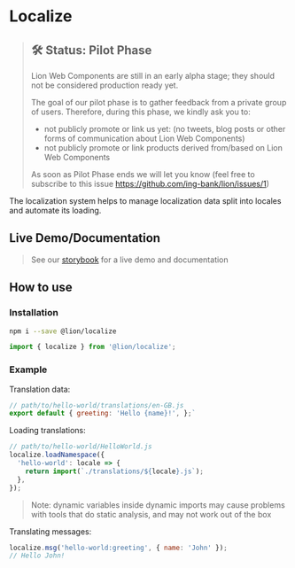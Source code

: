 # Localize

> ## 🛠 Status: Pilot Phase
> Lion Web Components are still in an early alpha stage; they should not be considered production ready yet.
>
> The goal of our pilot phase is to gather feedback from a private group of users.
> Therefore, during this phase, we kindly ask you to:
> - not publicly promote or link us yet: (no tweets, blog posts or other forms of communication about Lion Web Components)
> - not publicly promote or link products derived from/based on Lion Web Components
>
> As soon as Pilot Phase ends we will let you know (feel free to subscribe to this issue https://github.com/ing-bank/lion/issues/1)

The localization system helps to manage localization data split into locales and automate its loading.

## Live Demo/Documentation

> See our [storybook](http://lion-web-components.netlify.com/?path=/docs/localize--page) for a live demo and documentation

## How to use

### Installation

```sh
npm i --save @lion/localize
```

```js
import { localize } from '@lion/localize';
```

### Example

Translation data:

```js
// path/to/hello-world/translations/en-GB.js
export default { greeting: 'Hello {name}!', };`
```

Loading translations:

```js
// path/to/hello-world/HelloWorld.js
localize.loadNamespace({
  'hello-world': locale => {
    return import(`./translations/${locale}.js`);
  },
});
```

> Note: dynamic variables inside dynamic imports may cause problems with tools that do static analysis, and may not work out of the box

Translating messages:

```js
localize.msg('hello-world:greeting', { name: 'John' });
// Hello John!
```
